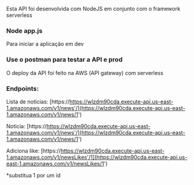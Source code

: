 Esta API foi desenvolvida com NodeJS em conjunto com o framework serverless

### Node app.js

Para iniciar a aplicação em dev

### Use o postman para testar a API e prod

O deploy da API foi feito na AWS (API gateway) com serverless

### Endpoints: 


Lista de noticias: [https://https://wlzdm90cda.execute-api.us-east-1.amazonaws.com/v1/news'/](https://wlzdm90cda.execute-api.us-east-1.amazonaws.com/v1/news/1')

Noticia: [https://https://wlzdm90cda.execute-api.us-east-1.amazonaws.com/v1/news'/](https://wlzdm90cda.execute-api.us-east-1.amazonaws.com/v1/news/1')

Adiciona like: [https://https://wlzdm90cda.execute-api.us-east-1.amazonaws.com/v1/newsLikes'/1](https://wlzdm90cda.execute-api.us-east-1.amazonaws.com/v1/newsLikes/1')


*substitua 1 por um id